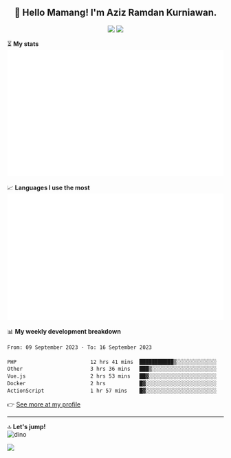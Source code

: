 <h2 align="center">👋 Hello Mamang! I'm Aziz Ramdan Kurniawan.</h2>  
<p align="center">
  <img src="https://komarev.com/ghpvc/?username=azizramdan">
  <img src="https://wakatime.com/badge/user/90056fa0-4c31-4eca-954e-2a3ac05896f9.svg">
</p>
    
⏳ **My stats**  
![](https://raw.githubusercontent.com/azizramdan/github-stats/master/generated/overview.svg#gh-dark-mode-only)

📈 **Languages I use the most**  
![](https://raw.githubusercontent.com/azizramdan/github-stats/master/generated/languages.svg#gh-dark-mode-only)

📊 **My weekly development breakdown**
<!--START_SECTION:waka-->

```txt
From: 09 September 2023 - To: 16 September 2023

PHP                        12 hrs 41 mins  ███████████▒░░░░░░░░░░░░░   45.72 %
Other                      3 hrs 36 mins   ███▒░░░░░░░░░░░░░░░░░░░░░   13.01 %
Vue.js                     2 hrs 53 mins   ██▓░░░░░░░░░░░░░░░░░░░░░░   10.42 %
Docker                     2 hrs           █▓░░░░░░░░░░░░░░░░░░░░░░░   07.24 %
ActionScript               1 hr 57 mins    █▓░░░░░░░░░░░░░░░░░░░░░░░   07.04 %
```

<!--END_SECTION:waka-->
👉 [See more at my profile](https://wakatime.com/@azizramdan)
***
🔝 **Let's jump!**  
![dino](https://raw.githubusercontent.com/azizramdan/azizramdan/master/dino.gif)  

![](https://hit.yhype.me/github/profile?user_id=27954794)
